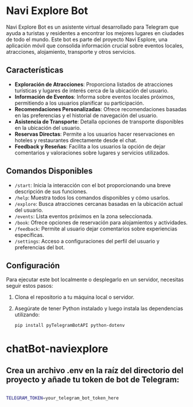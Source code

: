# Navi Explore Bot

Navi Explore Bot es un asistente virtual desarrollado para Telegram que ayuda a turistas y residentes a encontrar los mejores lugares en ciudades de todo el mundo. Este bot es parte del proyecto Navi Esplore, una aplicación móvil que consolida información crucial sobre eventos locales, atracciones, alojamiento, transporte y otros servicios.

## Características

- **Exploración de Atracciones**: Proporciona listados de atracciones turísticas y lugares de interés cerca de la ubicación del usuario.
- **Información de Eventos**: Informa sobre eventos locales próximos, permitiendo a los usuarios planificar su participación.
- **Recomendaciones Personalizadas**: Ofrece recomendaciones basadas en las preferencias y el historial de navegación del usuario.
- **Asistencia de Transporte**: Detalla opciones de transporte disponibles en la ubicación del usuario.
- **Reservas Directas**: Permite a los usuarios hacer reservaciones en hoteles y restaurantes directamente desde el chat.
- **Feedback y Reseñas**: Facilita a los usuarios la opción de dejar comentarios y valoraciones sobre lugares y servicios utilizados.

## Comandos Disponibles

- `/start`: Inicia la interacción con el bot proporcionando una breve descripción de sus funciones.
- `/help`: Muestra todos los comandos disponibles y cómo usarlos.
- `/explore`: Busca atracciones cercanas basadas en la ubicación actual del usuario.
- `/events`: Lista eventos próximos en la zona seleccionada.
- `/book`: Ofrece opciones de reservación para alojamientos y actividades.
- `/feedback`: Permite al usuario dejar comentarios sobre experiencias específicas.
- `/settings`: Acceso a configuraciones del perfil del usuario y preferencias del bot.

## Configuración

Para ejecutar este bot localmente o desplegarlo en un servidor, necesitas seguir estos pasos:

1. Clona el repositorio a tu máquina local o servidor.
2. Asegúrate de tener Python instalado y luego instala las dependencias utilizando:

   ```bash
   pip install pyTelegramBotAPI python-dotenv
# chatBot-naviexplore

## Crea un archivo .env en la raíz del directorio del proyecto y añade tu token de bot de Telegram:
   ```bash

TELEGRAM_TOKEN=your_telegram_bot_token_here
